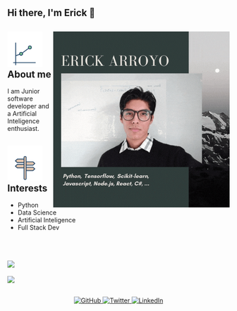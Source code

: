 ## Hi there, I'm Erick 👋
<div>
    <img align="right" src="./Github-Profile-Me.gif"/>
    <h2>
        <img src="./animat-linechart-color-s.gif" height="80px"/>
        About me
    </h2>
    <p>I am Junior software developer and a Artificial Inteligence enthusiast.</p>
    <h2>
        <img src="./animat-sign-post-color-s.gif" height="80px"/>
        Interests
    </h2>
    <ul>
        <li>Python</li>
        <li>Data Science</li>
        <li>Artificial Inteligence</li>
        <li>Full Stack Dev</li>
    </ul>
</div>
<br><br><br>
    <img align="center" src="https://github-readme-stats.vercel.app/api?username=erick-incs&show_icons=true&theme=tokyonight" />
<br><br>
  <img align="center" src="https://github-readme-stats.vercel.app/api/top-langs/?username=erick-incs&layout=compact&langs_count=6&theme=tokyonight" />
<br><br>

<p align="center">
    <a href="https://github.com/Erick-INCS" target="_blank">
        <img alt="GitHub" src="https://img.shields.io/badge/-Erick--INCS-181717?style=flat-square&logo=GitHub&logoColor=white">
    </a>
    <a href="https://twitter.com/incspn" target="_blank">
        <img alt="Twitter" src="https://img.shields.io/badge/-@incspn-%231DA1F2?style=flat-square&logo=Twitter&logoColor=white">
    </a>
    <a href="https://www.linkedin.com/in/erick-arroyo-8360671a1" target="_blank">
        <img alt="LinkedIn" src="https://img.shields.io/badge/-LinkedIn-0077B5?style=flat-square&logo=Linkedin&logoColor=white">
    </a>
</p>

<!--
**Erick-INCS/Erick-INCS** is a ✨ _special_ ✨ repository because its `README.md` (this file) appears on your GitHub profile.

Here are some ideas to get you started:

- 🔭 I’m currently working on ...
- 🌱 I’m currently learning ...
- 👯 I’m looking to collaborate on ...
- 🤔 I’m looking for help with ...
- 💬 Ask me about ...
- 📫 How to reach me: ...
- 😄 Pronouns: ...
- ⚡ Fun fact: ...
-->
